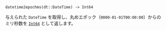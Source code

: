 ```
datetime2epochms(dt::DateTime) -> Int64
```

与えられた `DateTime` を取得し、丸めエポック（`0000-01-01T00:00:00`）からのミリ秒数を [`Int64`](@ref) として返します。
